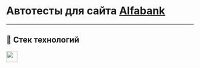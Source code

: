 # Автотесты для сайта [Alfabank](https://alfabank.ru)
____
## :briefcase: Стек технологий

<code><img height="30" src="https://cdn.jsdelivr.net/gh/devicons/devicon/icons/java/java-original-wordmark.svg"></code>
